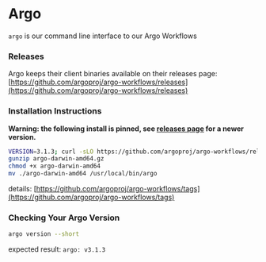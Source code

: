 # Argo

`argo` is our command line interface to our Argo Workflows

### Releases

Argo keeps their client binaries available on their releases page:   
[https://github.com/argoproj/argo-workflows/releases](https://github.com/argoproj/argo-workflows/releases)

### Installation Instructions
**Warning: the following install is pinned, see [releases page](https://github.com/argoproj/argo-workflows/releases) for a newer version.**
```bash
VERSION=3.1.3; curl -sLO https://github.com/argoproj/argo-workflows/releases/download/v${VERSION}/argo-darwin-amd64.gz
gunzip argo-darwin-amd64.gz
chmod +x argo-darwin-amd64
mv ./argo-darwin-amd64 /usr/local/bin/argo
```
details: [https://github.com/argoproj/argo-workflows/tags](https://github.com/argoproj/argo-workflows/tags)

### Checking Your Argo Version

```bash
argo version --short
```
expected result: `argo: v3.1.3`